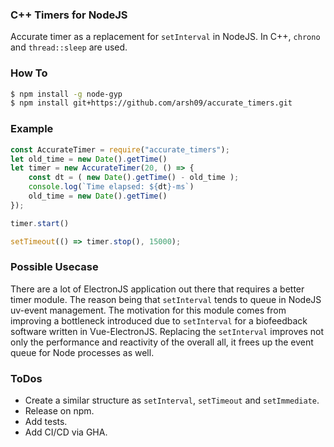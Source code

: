### C++ Timers for NodeJS 

Accurate timer as a replacement for `setInterval` in NodeJS. In C++, `chrono` and `thread::sleep` are used. 

### How To

```bash
$ npm install -g node-gyp
$ npm install git+https://github.com/arsh09/accurate_timers.git
```

### Example

```javascript
const AccurateTimer = require("accurate_timers");
let old_time = new Date().getTime()
let timer = new AccurateTimer(20, () => {
    const dt = ( new Date().getTime() - old_time );
    console.log(`Time elapsed: ${dt}-ms`)
    old_time = new Date().getTime()
});

timer.start()

setTimeout(() => timer.stop(), 15000);  
```

### Possible Usecase 

There are a lot of ElectronJS application out there that requires a better timer module. The reason being that `setInterval` tends to queue in NodeJS uv-event management. The motivation for this module comes from improving a bottleneck introduced due to `setInterval` for a biofeedback software written in Vue-ElectronJS. Replacing the `setInterval` improves not only the performance and reactivity of the overall all, it frees up the event queue for Node processes as well.

### ToDos

- Create a similar structure as `setInterval`, `setTimeout` and `setImmediate`.
- Release on npm.
- Add tests.
- Add CI/CD via GHA.
